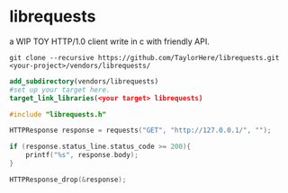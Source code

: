 # librequests

a WIP TOY HTTP/1.0 client write in c with friendly API.

```shell
git clone --recursive https://github.com/TaylorHere/librequests.git <your-project>/vendors/librequests/
```

```cmake
add_subdirectory(vendors/librequests)
#set up your target here.
target_link_libraries(<your target> librequests)
```

```c
#include "librequests.h"

HTTPResponse response = requests("GET", "http://127.0.0.1/", "");

if (response.status_line.status_code >= 200){
    printf("%s", response.body);
}

HTTPResponse_drop(&response);
```
